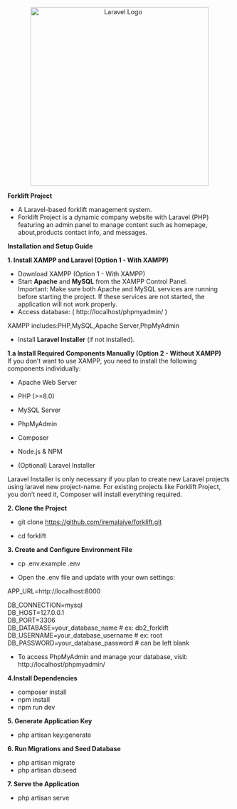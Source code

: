 <p align="center"><a href="https://laravel.com" target="_blank"><img src="https://raw.githubusercontent.com/laravel/art/master/logo-lockup/5%20SVG/2%20CMYK/1%20Full%20Color/laravel-logolockup-cmyk-red.svg" width="400" alt="Laravel Logo"></a></p>  

**Forklift Project**

- A Laravel-based forklift management system.  
- Forklift Project is a dynamic company website with Laravel (PHP) featuring an admin panel to manage content such as homepage, about,products contact info, and messages.

**Installation and Setup Guide**  

**1. Install XAMPP and Laravel (Option 1 - With XAMPP)**
- Download XAMPP (Option 1 - With XAMPP)
- Start **Apache** and **MySQL** from the XAMPP Control Panel.  
  Important: Make sure both Apache and MySQL services are running before starting the project. If these services are not started, the application will not work properly.
- Access database: ( http://localhost/phpmyadmin/ )

XAMPP includes:PHP,MySQL,Apache Server,PhpMyAdmin  

- Install **Laravel Installer** (if not installed).

**1.a Install Required Components Manually (Option 2 - Without XAMPP)**  
If you don’t want to use XAMPP, you need to install the following components individually:

- Apache Web Server 

- PHP (>=8.0) 

- MySQL Server 

- PhpMyAdmin 

- Composer   

- Node.js & NPM   

- (Optional) Laravel Installer  

Laravel Installer is only necessary if you plan to create new Laravel projects using laravel new project-name.
For existing projects like Forklift Project, you don’t need it, Composer will install everything required.

**2. Clone the Project**  

- git clone https://github.com/iremalaiye/forklift.git  

- cd forklift

**3. Create and Configure Environment File**    

- cp .env.example .env  

- Open the .env file and update with your own settings:   

APP_URL=http://localhost:8000  


DB_CONNECTION=mysql  
DB_HOST=127.0.0.1  
DB_PORT=3306  
DB_DATABASE=your_database_name   # ex: db2_forklift  
DB_USERNAME=your_database_username   # ex: root  
DB_PASSWORD=your_database_password   # can be left blank   

- To access PhpMyAdmin and manage your database, visit:
http://localhost/phpmyadmin/


**4.Install Dependencies**  

- composer install  
- npm install  
- npm run dev  

**5. Generate Application Key**  

- php artisan key:generate  

**6. Run Migrations and Seed Database**  

- php artisan migrate  
- php artisan db:seed  

**7. Serve the Application**  

- php artisan serve





